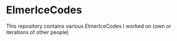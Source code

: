 # ElmerIceCodes
This repository contains various ElmerIceCodes I worked on (own or iterations of other people)
